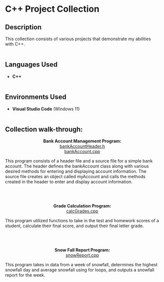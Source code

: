 <h1>C++ Project Collection</h1>


<h2>Description</h2>
This collection consists of various projects that demonstrate my abilities with C++.
<br />
<br />

<h2>Languages Used</h2>

- <b>C++</b><br><br>

<h2>Environments Used </h2>

- <b>Visual Studio Code</b> (Windows 11)<br><br>

<h2>Collection walk-through:</h2>

<p align="center">
<b>Bank Account Management Program:</b><br/>
<a href="https://github.com/keganpremuda/CppProjects/blob/main/bankAccountHeader.h">bankAccountHeader.h</a><br>
<a href="https://github.com/keganpremuda/CppProjects/blob/main/bankAccount.cpp">bankAccount.cpp</a><br></p>
<p align="left">
This program consists of a header file and a source file for a simple bank account. The header defines the bankAccount class along with various desired methods for entering and displaying account information.
The source file creates an object called myAccount and calls the methods created in the header to enter and display account information.</p>
<br />
<br />
<p align="center">
<b>Grade Calculation Program:</b><br/>
<a href="https://github.com/keganpremuda/CppProjects/blob/main/calcGrades.cpp">calcGrades.cpp</a><br></p>
<p align="left">
This program utilized functions to take in the test and homework scores of a student, calculate their final score, and output their final letter grade.</p>
<br />
<br />
<p align="center">
<b>Snow Fall Report Program:</b><br/>
<a href="https://github.com/keganpremuda/CppProjects/blob/main/snowReport.cpp">snowReport.cpp</a><br></p>
<p align="left">
This program takes in data from a week of snowfall, determines the highest snowfall day and average snowfall using for loops, and outputs a snowfall report for the week.</p>
<br />
</p>

<!--
 ```diff
- text in red
+ text in green
! text in orange
# text in gray
@@ text in purple (and bold)@@
```
--!>

